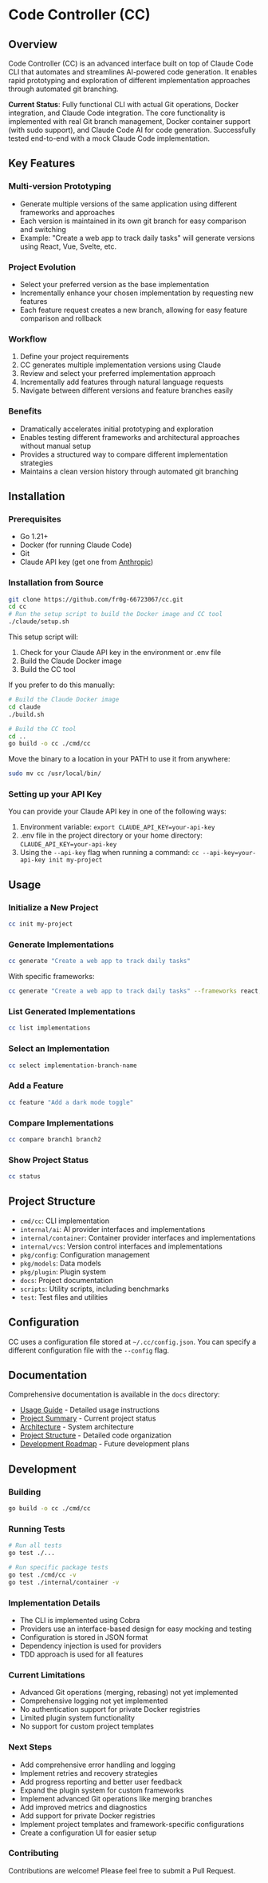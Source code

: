# Code Controller (CC)

## Overview
Code Controller (CC) is an advanced interface built on top of Claude Code CLI that automates and streamlines AI-powered code generation. It enables rapid prototyping and exploration of different implementation approaches through automated git branching.

**Current Status**: Fully functional CLI with actual Git operations, Docker integration, and Claude Code integration. The core functionality is implemented with real Git branch management, Docker container support (with sudo support), and Claude Code AI for code generation. Successfully tested end-to-end with a mock Claude Code implementation.

## Key Features

### Multi-version Prototyping
- Generate multiple versions of the same application using different frameworks and approaches
- Each version is maintained in its own git branch for easy comparison and switching
- Example: "Create a web app to track daily tasks" will generate versions using React, Vue, Svelte, etc.

### Project Evolution
- Select your preferred version as the base implementation
- Incrementally enhance your chosen implementation by requesting new features
- Each feature request creates a new branch, allowing for easy feature comparison and rollback

### Workflow
1. Define your project requirements
2. CC generates multiple implementation versions using Claude
3. Review and select your preferred implementation approach
4. Incrementally add features through natural language requests
5. Navigate between different versions and feature branches easily

### Benefits
- Dramatically accelerates initial prototyping and exploration
- Enables testing different frameworks and architectural approaches without manual setup
- Provides a structured way to compare different implementation strategies
- Maintains a clean version history through automated git branching

## Installation

### Prerequisites
- Go 1.21+
- Docker (for running Claude Code)
- Git
- Claude API key (get one from [Anthropic](https://console.anthropic.com/))

### Installation from Source
```bash
git clone https://github.com/fr0g-66723067/cc.git
cd cc
# Run the setup script to build the Docker image and CC tool
./claude/setup.sh
```

This setup script will:
1. Check for your Claude API key in the environment or .env file
2. Build the Claude Docker image
3. Build the CC tool

If you prefer to do this manually:
```bash
# Build the Claude Docker image
cd claude
./build.sh

# Build the CC tool
cd ..
go build -o cc ./cmd/cc
```

Move the binary to a location in your PATH to use it from anywhere:
```bash
sudo mv cc /usr/local/bin/
```

### Setting up your API Key

You can provide your Claude API key in one of the following ways:
1. Environment variable: `export CLAUDE_API_KEY=your-api-key`
2. .env file in the project directory or your home directory: `CLAUDE_API_KEY=your-api-key`
3. Using the `--api-key` flag when running a command: `cc --api-key=your-api-key init my-project`

## Usage

### Initialize a New Project
```bash
cc init my-project
```

### Generate Implementations
```bash
cc generate "Create a web app to track daily tasks"
```

With specific frameworks:
```bash
cc generate "Create a web app to track daily tasks" --frameworks react,vue,svelte
```

### List Generated Implementations
```bash
cc list implementations
```

### Select an Implementation
```bash
cc select implementation-branch-name
```

### Add a Feature
```bash
cc feature "Add a dark mode toggle"
```

### Compare Implementations
```bash
cc compare branch1 branch2
```

### Show Project Status
```bash
cc status
```

## Project Structure
- `cmd/cc`: CLI implementation
- `internal/ai`: AI provider interfaces and implementations
- `internal/container`: Container provider interfaces and implementations
- `internal/vcs`: Version control interfaces and implementations
- `pkg/config`: Configuration management
- `pkg/models`: Data models
- `pkg/plugin`: Plugin system
- `docs`: Project documentation
- `scripts`: Utility scripts, including benchmarks
- `test`: Test files and utilities

## Configuration
CC uses a configuration file stored at `~/.cc/config.json`. You can specify a different configuration file with the `--config` flag.

## Documentation
Comprehensive documentation is available in the `docs` directory:

- [Usage Guide](docs/USAGE.md) - Detailed usage instructions
- [Project Summary](docs/SUMMARY.md) - Current project status
- [Architecture](docs/design/ARCHITECTURE.md) - System architecture
- [Project Structure](docs/design/PROJECT_STRUCTURE.md) - Detailed code organization
- [Development Roadmap](docs/design/DETAILED_ROADMAP.md) - Future development plans

## Development

### Building
```bash
go build -o cc ./cmd/cc
```

### Running Tests
```bash
# Run all tests
go test ./...

# Run specific package tests
go test ./cmd/cc -v
go test ./internal/container -v
```

### Implementation Details
- The CLI is implemented using Cobra
- Providers use an interface-based design for easy mocking and testing
- Configuration is stored in JSON format
- Dependency injection is used for providers
- TDD approach is used for all features

### Current Limitations
- Advanced Git operations (merging, rebasing) not yet implemented
- Comprehensive logging not yet implemented
- No authentication support for private Docker registries
- Limited plugin system functionality
- No support for custom project templates

### Next Steps
- Add comprehensive error handling and logging
- Implement retries and recovery strategies
- Add progress reporting and better user feedback
- Expand the plugin system for custom frameworks
- Implement advanced Git operations like merging branches
- Add improved metrics and diagnostics
- Add support for private Docker registries
- Implement project templates and framework-specific configurations
- Create a configuration UI for easier setup

### Contributing
Contributions are welcome! Please feel free to submit a Pull Request.